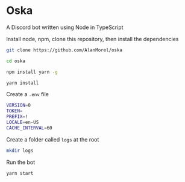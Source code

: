 # Oska

A Discord bot written using Node in TypeScript

Install node, npm, clone this repository, then install the dependencies

```sh
git clone https://github.com/AlanMorel/oska
```

```sh
cd oska
```

```sh
npm install yarn -g
```

```sh
yarn install
```

Create a `.env` file

```sh
VERSION=0
TOKEN=
PREFIX=!
LOCALE=en-US
CACHE_INTERVAL=60
```

Create a folder called `logs` at the root

```sh
mkdir logs
```

Run the bot

```sh
yarn start
```
